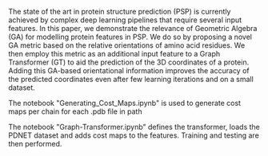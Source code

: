 The state of the art in protein structure prediction (PSP) is currently achieved  by complex deep learning pipelines that require several input features. In this paper, we demonstrate the relevance of Geometric Algebra (GA) for modelling protein features in PSP. We do so by proposing a novel GA metric based on the relative orientations of amino acid residues. We then employ this metric as an additional input feature to a Graph Transformer (GT) to aid the prediction of the 3D coordinates of a protein. Adding this GA-based orientational information improves the accuracy of the predicted coordinates even after few learning iterations and on a small dataset.


The notebook "Generating_Cost_Maps.ipynb" is used to generate cost maps per chain for each .pdb file in path


The notebook "Graph-Transformer.ipynb" defines the transformer, loads the PDNET dataset and adds cost maps to the features. Training and testing are then performed.
